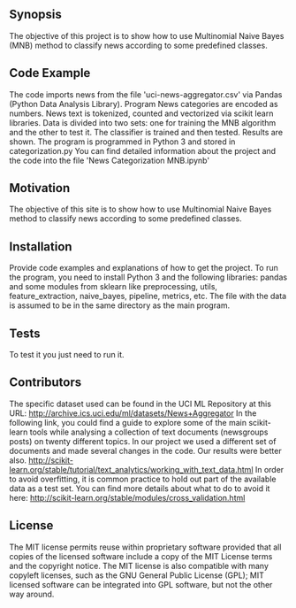 ## Synopsis

The objective of this project is to show how to use Multinomial Naive Bayes (MNB) method to classify news according to some predefined classes. 

## Code Example

The code imports news from the file 'uci-news-aggregator.csv' via Pandas (Python Data Analysis Library). Program 
News categories are encoded as numbers. News text is tokenized, counted and vectorized via scikit learn libraries. 
Data is divided into two sets: one for training the MNB algorithm and the other to test it.
The classifier is trained and then tested. Results are shown. 
The program is programmed in Python 3 and stored in categorization.py 
You can find detailed information about the project and the code into the file 'News Categorization MNB.ipynb'

## Motivation

The objective of this site is to show how to use Multinomial Naive Bayes method to classify news according to some predefined classes. 

## Installation

Provide code examples and explanations of how to get the project.
To run the program, you need to install Python 3 and the following libraries: pandas and some modules from sklearn like preprocessing, utils, feature_extraction, naive_bayes, pipeline, metrics, etc.
The file with the data is assumed to be in the same directory as the main program.

## Tests

To test it you just need to run it. 

## Contributors

The specific dataset used can be found in the UCI ML Repository at this URL: http://archive.ics.uci.edu/ml/datasets/News+Aggregator
In the following link, you could find a guide to explore some of the main scikit-learn tools while analysing a collection of text documents (newsgroups posts) on twenty different topics. In our project we used a different set of documents and made several changes in the code. Our results were better also. http://scikit-learn.org/stable/tutorial/text_analytics/working_with_text_data.html
In order to avoid overfitting, it is common practice to hold out part of the available data as a test set. You can find more details about what to do to avoid it here: http://scikit-learn.org/stable/modules/cross_validation.html

## License

The MIT license permits reuse within proprietary software provided that all copies of the licensed software include a copy of the MIT License terms and the copyright notice. The MIT license is also compatible with many copyleft licenses, such as the GNU General Public License (GPL); MIT licensed software can be integrated into GPL software, but not the other way around.
